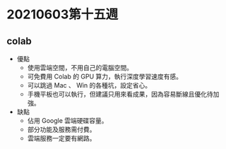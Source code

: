 # 20210603第十五週
## colab 
* 優點
  * 使用雲端空間，不用自己的電腦空間。
  * 可免費用 Colab 的 GPU 算力，執行深度學習速度有感。
  * 可以跳過 Mac 、 Win 的各種坑，設定省心。
  * 手機平板也可以執行，但建議只用來看成果，因為容易斷線且優化待加強。
* 缺點
  * 佔用 Google 雲端硬碟容量。
  * 部分功能及服務需付費。
  * 雲端服務一定要有網路。
 ## 
